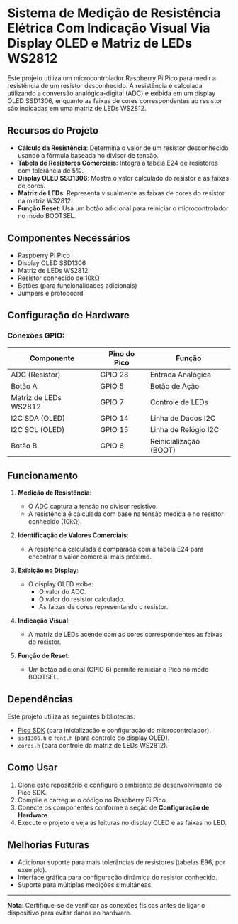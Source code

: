 # Sistema de Medição de Resistência Elétrica Com Indicação Visual Via Display OLED e Matriz de LEDs WS2812

Este projeto utiliza um microcontrolador Raspberry Pi Pico para medir a resistência de um resistor desconhecido. A resistência é calculada utilizando a conversão analógica-digital (ADC) e exibida em um display OLED SSD1306, enquanto as faixas de cores correspondentes ao resistor são indicadas em uma matriz de LEDs WS2812.

## Recursos do Projeto

- **Cálculo da Resistência**: Determina o valor de um resistor desconhecido usando a fórmula baseada no divisor de tensão.
- **Tabela de Resistores Comerciais**: Integra a tabela E24 de resistores com tolerância de 5%.
- **Display OLED SSD1306**: Mostra o valor calculado do resistor e as faixas de cores.
- **Matriz de LEDs**: Representa visualmente as faixas de cores do resistor na matriz WS2812.
- **Função Reset**: Usa um botão adicional para reiniciar o microcontrolador no modo BOOTSEL.
  
## Componentes Necessários

- Raspberry Pi Pico
- Display OLED SSD1306
- Matriz de LEDs WS2812
- Resistor conhecido de 10kΩ
- Botões (para funcionalidades adicionais)
- Jumpers e protoboard

## Configuração de Hardware

### Conexões GPIO:

| Componente            | Pino do Pico | Função                |
|-----------------------|--------------|-----------------------|
| ADC (Resistor)        | GPIO 28      | Entrada Analógica     |
| Botão A               | GPIO 5       | Botão de Ação         |
| Matriz de LEDs WS2812 | GPIO 7       | Controle de LEDs      |
| I2C SDA (OLED)        | GPIO 14      | Linha de Dados I2C    |
| I2C SCL (OLED)        | GPIO 15      | Linha de Relógio I2C  |
| Botão B               | GPIO 6       | Reinicialização (BOOT)|

## Funcionamento

1. **Medição de Resistência**:
   - O ADC captura a tensão no divisor resistivo.
   - A resistência é calculada com base na tensão medida e no resistor conhecido (10kΩ).
   
2. **Identificação de Valores Comerciais**:
   - A resistência calculada é comparada com a tabela E24 para encontrar o valor comercial mais próximo.

3. **Exibição no Display**:
   - O display OLED exibe:
     - O valor do ADC.
     - O valor do resistor calculado.
     - As faixas de cores representando o resistor.

4. **Indicação Visual**:
   - A matriz de LEDs acende com as cores correspondentes às faixas do resistor.

5. **Função de Reset**:
   - Um botão adicional (GPIO 6) permite reiniciar o Pico no modo BOOTSEL.

## Dependências

Este projeto utiliza as seguintes bibliotecas:

- [Pico SDK](https://github.com/raspberrypi/pico-sdk) (para inicialização e configuração do microcontrolador).
- `ssd1306.h` e `font.h` (para controle do display OLED).
- `cores.h` (para controle da matriz de LEDs WS2812).

## Como Usar

1. Clone este repositório e configure o ambiente de desenvolvimento do Pico SDK.
2. Compile e carregue o código no Raspberry Pi Pico.
3. Conecte os componentes conforme a seção de **Configuração de Hardware**.
4. Execute o projeto e veja as leituras no display OLED e as faixas no LED.

## Melhorias Futuras

- Adicionar suporte para mais tolerâncias de resistores (tabelas E96, por exemplo).
- Interface gráfica para configuração dinâmica do resistor conhecido.
- Suporte para múltiplas medições simultâneas. 

---

**Nota**: Certifique-se de verificar as conexões físicas antes de ligar o dispositivo para evitar danos ao hardware.
